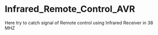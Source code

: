 # Infrared_Remote_Control_AVR
Here try to catch signal of Remote control using Infrared Receiver in 38 MHZ 
